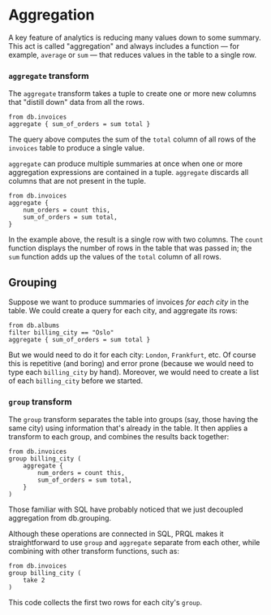 # Aggregation

A key feature of analytics is reducing many values down to some summary. This
act is called "aggregation" and always includes a function &mdash; for example,
`average` or `sum` &mdash; that reduces values in the table to a single row.

### `aggregate` transform

The `aggregate` transform takes a tuple to create one or more new columns that
"distill down" data from all the rows.

```prql no-eval
from db.invoices
aggregate { sum_of_orders = sum total }
```

The query above computes the sum of the `total` column of all rows of the
`invoices` table to produce a single value.

`aggregate` can produce multiple summaries at once when one or more aggregation
expressions are contained in a tuple. `aggregate` discards all columns that are
not present in the tuple.

```prql no-eval
from db.invoices
aggregate {
    num_orders = count this,
    sum_of_orders = sum total,
}
```

In the example above, the result is a single row with two columns. The `count`
function displays the number of rows in the table that was passed in; the `sum`
function adds up the values of the `total` column of all rows.

## Grouping

Suppose we want to produce summaries of invoices _for each city_ in the table.
We could create a query for each city, and aggregate its rows:

```prql no-eval
from db.albums
filter billing_city == "Oslo"
aggregate { sum_of_orders = sum total }
```

But we would need to do it for each city: `London`, `Frankfurt`, etc. Of course
this is repetitive (and boring) and error prone (because we would need to type
each `billing_city` by hand). Moreover, we would need to create a list of each
`billing_city` before we started.

### `group` transform

The `group` transform separates the table into groups (say, those having the
same city) using information that's already in the table. It then applies a
transform to each group, and combines the results back together:

```prql no-eval
from db.invoices
group billing_city (
    aggregate {
        num_orders = count this,
        sum_of_orders = sum total,
    }
)
```

Those familiar with SQL have probably noticed that we just decoupled aggregation
from db.grouping.

Although these operations are connected in SQL, PRQL makes it straightforward to
use `group` and `aggregate` separate from each other, while combining with other
transform functions, such as:

```prql no-eval
from db.invoices
group billing_city (
    take 2
)
```

This code collects the first two rows for each city's `group`.
